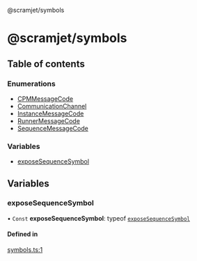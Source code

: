 @scramjet/symbols

# @scramjet/symbols

## Table of contents

### Enumerations

- [CPMMessageCode](enums/cpmmessagecode.md)
- [CommunicationChannel](enums/communicationchannel.md)
- [InstanceMessageCode](enums/instancemessagecode.md)
- [RunnerMessageCode](enums/runnermessagecode.md)
- [SequenceMessageCode](enums/sequencemessagecode.md)

### Variables

- [exposeSequenceSymbol](README.md#exposesequencesymbol)

## Variables

### exposeSequenceSymbol

• `Const` **exposeSequenceSymbol**: typeof [`exposeSequenceSymbol`](README.md#exposesequencesymbol)

#### Defined in

[symbols.ts:1](https://github.com/scramjetorg/transform-hub/blob/HEAD/packages/symbols/src/symbols.ts#L1)
